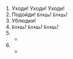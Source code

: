 1. Уходи! Уходи! Уходи!
2. Подойди! `Блядь`! `Блядь`!
3. Ублюдки!
4. `Блядь`! `Блядь`! `Блядь`!
5. -
6. -